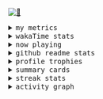 [![🐙](https://hits.seeyoufarm.com/api/count/incr/badge.svg?url=https%3A%2F%2Fgithub.com%2Fktnkk%2Fhit-counter&count_bg=%23070707&title_bg=%23070707&icon=&icon_color=%23E7E7E7&title=visitors&edge_flat=true)](https://hits.seeyoufarm.com)

<details>
  <summary> <samp>my metrics</samp></summary>
  
  <br>
  
 ![🐳](https://github.com/kkhys/kkhys/blob/main/github-metrics.svg)
  
  ***
</details>

<details>
  <summary> <samp>wakaTime stats</samp></summary>
  
  <br>
  
<!--START_SECTION:waka-->
![Code Time](http://img.shields.io/badge/Code%20Time-5%2C376%20hrs%2022%20mins-blue)

**🐱 My GitHub Data** 

> 📦 5.2 MB Used in GitHub's Storage 
 > 
> 💼 Opted to Hire
 > 
> 📜 9 Public Repositories 
 > 
> 🔑 23 Private Repositories 
 > 
**I'm a Night 🦉** 

```text
🌞 Morning                12618 commits       ███████░░░░░░░░░░░░░░░░░░   28.29 % 
🌆 Daytime                8910 commits        █████░░░░░░░░░░░░░░░░░░░░   19.98 % 
🌃 Evening                20008 commits       ███████████░░░░░░░░░░░░░░   44.87 % 
🌙 Night                  3060 commits        ██░░░░░░░░░░░░░░░░░░░░░░░   06.86 % 
```
📅 **I'm Most Productive on Sunday** 

```text
Monday                   4922 commits        ███░░░░░░░░░░░░░░░░░░░░░░   11.04 % 
Tuesday                  6008 commits        ███░░░░░░░░░░░░░░░░░░░░░░   13.47 % 
Wednesday                6218 commits        ███░░░░░░░░░░░░░░░░░░░░░░   13.94 % 
Thursday                 6284 commits        ████░░░░░░░░░░░░░░░░░░░░░   14.09 % 
Friday                   6454 commits        ████░░░░░░░░░░░░░░░░░░░░░   14.47 % 
Saturday                 6856 commits        ████░░░░░░░░░░░░░░░░░░░░░   15.37 % 
Sunday                   7854 commits        ████░░░░░░░░░░░░░░░░░░░░░   17.61 % 
```


📊 **This Week I Spent My Time On** 

```text
🕑︎ Time Zone: Asia/Tokyo

💬 Programming Languages: 
Other                    38 hrs 53 mins      ██████████████░░░░░░░░░░░   55.60 % 
TypeScript               12 hrs 46 mins      █████░░░░░░░░░░░░░░░░░░░░   18.27 % 
Java                     9 hrs 40 mins       ███░░░░░░░░░░░░░░░░░░░░░░   13.82 % 
Git Config               2 hrs 34 mins       █░░░░░░░░░░░░░░░░░░░░░░░░   03.69 % 
SQL                      1 hr 36 mins        █░░░░░░░░░░░░░░░░░░░░░░░░   02.29 % 

🔥 Editors: 
Chrome                   47 hrs 31 mins      █████████████████░░░░░░░░   67.93 % 
WebStorm                 11 hrs 9 mins       ████░░░░░░░░░░░░░░░░░░░░░   15.95 % 
IntelliJ IDEA            10 hrs 2 mins       ████░░░░░░░░░░░░░░░░░░░░░   14.36 % 
DataGrip                 1 hr 13 mins        ░░░░░░░░░░░░░░░░░░░░░░░░░   01.76 % 

💻 Operating System: 
Mac                      69 hrs 57 mins      █████████████████████████   100.00 % 
```


 Last Updated on 2024/12/18 18:47:19 UTC
<!--END_SECTION:waka-->
  
  ***
</details>


<details>
  <summary> <samp>now playing</samp></summary>
  
  <br>
 
 [![🐟](https://spotify-github-profile.vercel.app/api/view?uid=31ryofms4dnv7mrohhepo4c4zgqu&cover_image=true&theme=default&show_offline=false&background_color=121212&bar_color=53b14f&bar_color_cover=false)](https://open.spotify.com/user/31ryofms4dnv7mrohhepo4c4zgqu)
  
  ***
</details>

<details>
  <summary> <samp>github readme stats</samp></summary>
  
  <br>
  
 <p align="left"> 
  <img alt="🐠" src="https://github-readme-stats.vercel.app/api?username=kkhys&count_private=true&show_icons=true&theme=dark&include_all_commits=true" />
  <img alt="🐟" src="https://github-readme-stats.vercel.app/api/top-langs/?username=kkhys&layout=compact&theme=dark&langs_count=10&hide=HTML,CSS,SCSS" />
</p>
  
  ***
</details>

<details>
  <summary> <samp>profile trophies</samp></summary>
  
  <br>
  
  [![🐬](https://github-profile-trophy.vercel.app/?username=kkhys&rank=SECRET,SSS,SS,S,AAA,AA,A&theme=darkhub&row=1&margin-w=10&no-bg=true)](https://github.com/ryo-ma/github-profile-trophy)
  
  ***
</details>

<details>
  <summary> <samp>summary cards</samp></summary>
  
  <br>
  
  ![🐋](https://github-profile-summary-cards.vercel.app/api/cards/profile-details?username=kkhys&theme=github_dark)
  ![🦑](https://github-profile-summary-cards.vercel.app/api/cards/repos-per-language?username=kkhys&theme=github_dark)
  ![🦭](https://github-profile-summary-cards.vercel.app/api/cards/most-commit-language?username=kkhys&theme=github_dark)
  ![🦀](https://github-profile-summary-cards.vercel.app/api/cards/stats?username=kkhys&theme=github_dark)
  ![🦈](https://github-profile-summary-cards.vercel.app/api/cards/productive-time?username=kkhys&theme=github_dark)
  
  ***
</details>

<details>
  <summary> <samp>streak stats</samp></summary>
  
  <br>
  
  [![🐠](http://github-readme-streak-stats.herokuapp.com?user=kkhys&theme=dark)](https://git.io/streak-stats)
  
  ***
</details>

<details>
  <summary> <samp>activity graph</samp></summary>
  
  <br>
  
  [![🐡](https://github-readme-activity-graph.vercel.app/graph?username=kkhys&theme=xcode)](https://github.com/ashutosh00710/github-readme-activity-graph)
  
  ***
</details>
